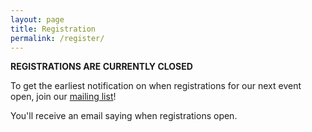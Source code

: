 ```yaml
---
layout: page
title: Registration
permalink: /register/
---
```


<!---
Registering for our next event is easy. All you need to do is to fill out the following form:

 * [Canberra GPN Application Form][gpn application]

Then email the form through to [ASD](mailto:asd.csps@defence.gov.au). You will recieve a confirmation email.

We look forward to seeing you at our event!
--->

**REGISTRATIONS ARE CURRENTLY CLOSED**

To get the earliest notification on when registrations for our next event open, join our [mailing list][mail]!

You'll receive an email saying when registrations open. 


[gpn application]:/static/doc/GPN_Application_Form.pdf

[mail]:https://docs.google.com/forms/viewform?bc=transparent&embedded=true&f=%2522Lucida%2BGrande%2522%252C%2522Lucida%2BSans%2BUnicode%2522%252CArial%252Csans-serif&hl=en_GB&htc=%2523666666&id=13nTEojQRFfwiSdH_F57uU39IeOvI2xKvVUz5ZOzsXdc&lc=%25230000cc&pli=1&tc=%2523000000&ttl=0
